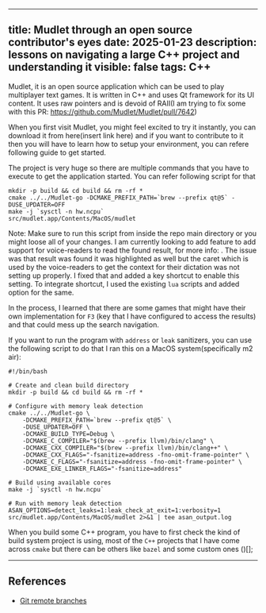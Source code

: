 ---
title: Mudlet through an open source contributor's eyes 
date: 2025-01-23
description: lessons on navigating a large C++ project and understanding it 
visible: false
tags: C++
----

Mudlet, it is an open source application which can be used to play multiplayer text games. It is written in C++ and uses Qt framework for its UI content. It uses raw pointers and is devoid of RAII(I am trying to fix some with this PR: https://github.com/Mudlet/Mudlet/pull/7642)

When you first visit Mudlet, you might feel excited to try it instantly, you can download it from here(insert link here) and if you want to contribute
to it then you will have to learn how to setup your environment, you can refere following guide to get started.

The project is very huge so there are multiple commands that you have to execute to get the application started. You can refer following script for that
```shell
mkdir -p build && cd build && rm -rf *
cmake ../../Mudlet-go -DCMAKE_PREFIX_PATH=`brew --prefix qt@5` -DUSE_UPDATER=OFF
make -j `sysctl -n hw.ncpu`
src/mudlet.app/Contents/MacOS/mudlet
```
Note: Make sure to run this script from inside the repo main directory or you might loose all of your changes.
I am currently looking to add feature to add support for voice-readers to read the found result, for more info: . The issue was that result was found
it was highlighted as well but the caret which is used by the voice-readers to get the context for their dictation was not setting up properly.
I fixed that and added a key shortcut to enable this setting. To integrate shortcut, I used the existing `lua` scripts and added option for the same.

In the process, I learned that there are some games that might have their own implementation for `F3` (key that I have configured to access the results) and that could mess up the search navigation.

If you want to run the program with `address` or `leak` sanitizers, you can use the following script to do that
I ran this on a MacOS system(specifically m2 air):
```shell
#!/bin/bash

# Create and clean build directory
mkdir -p build && cd build && rm -rf *

# Configure with memory leak detection
cmake ../../Mudlet-go \
    -DCMAKE_PREFIX_PATH=`brew --prefix qt@5` \
    -DUSE_UPDATER=OFF \
    -DCMAKE_BUILD_TYPE=Debug \
    -DCMAKE_C_COMPILER="$(brew --prefix llvm)/bin/clang" \
    -DCMAKE_CXX_COMPILER="$(brew --prefix llvm)/bin/clang++" \
    -DCMAKE_CXX_FLAGS="-fsanitize=address -fno-omit-frame-pointer" \
    -DCMAKE_C_FLAGS="-fsanitize=address -fno-omit-frame-pointer" \
    -DCMAKE_EXE_LINKER_FLAGS="-fsanitize=address"

# Build using available cores
make -j `sysctl -n hw.ncpu`

# Run with memory leak detection
ASAN_OPTIONS=detect_leaks=1:leak_check_at_exit=1:verbosity=1 src/mudlet.app/Contents/MacOS/mudlet 2>&1 | tee asan_output.log
```

When you build some C++ program, you have to first check the kind of build system project is using, most of the `C++` projects that I have come across `cmake` but there can be others like `bazel` and some custom ones ()[];

---- 

## References

- [Git remote branches](https://git-scm.com/book/en/v2/Git-Branching-Remote-Branches)

